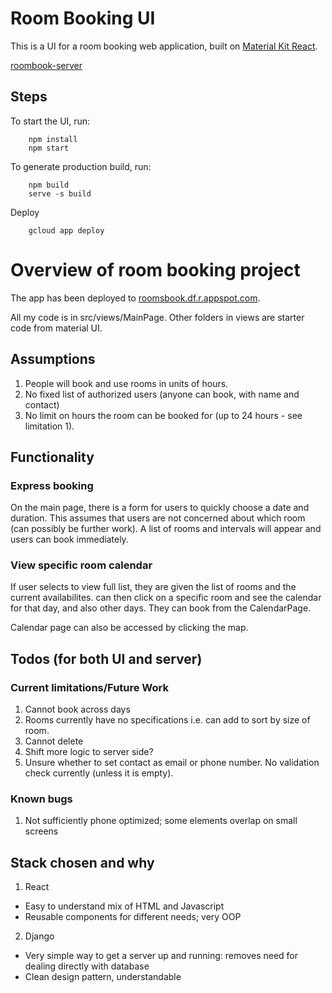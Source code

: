 # Room Booking UI

This is a UI for a room booking web application, built on [Material Kit React](https://demos.creative-tim.com/material-kit-react/#/?ref=mkr-readme). 

[roombook-server](https://github.com/wenhongg/roombook-server)

## Steps
To start the UI, run:
```
    npm install
    npm start
```
To generate production build, run:
```
    npm build
    serve -s build
```
Deploy
```
	gcloud app deploy
```

# Overview of room booking project

The app has been deployed to [roomsbook.df.r.appspot.com](https://roomsbook.df.r.appspot.com/).

All my code is in src/views/MainPage. Other folders in views are starter code from material UI.

## Assumptions

1. People will book and use rooms in units of hours.
2. No fixed list of authorized users (anyone can book, with name and contact)
3. No limit on hours the room can be booked for (up to 24 hours - see limitation 1).

## Functionality

### Express booking

On the main page, there is a form for users to quickly choose a date and duration. This assumes that users are not concerned about which room (can possibly be further work). A list of rooms and intervals will appear and users can book immediately.

### View specific room calendar

If user selects to view full list, they are given the list of rooms and the current availabilites. can then click on a specific room and see the calendar for that day, and also other days. They can book from the CalendarPage.

Calendar page can also be accessed by clicking the map.

## Todos (for both UI and server)

### Current limitations/Future Work

1. Cannot book across days
2. Rooms currently have no specifications i.e. can add to sort by size of room.
3. Cannot delete
4. Shift more logic to server side?
5. Unsure whether to set contact as email or phone number. No validation check currently (unless it is empty).

### Known bugs

1. Not sufficiently phone optimized; some elements overlap on small screens

## Stack chosen and why

1. React 

- Easy to understand mix of HTML and Javascript
- Reusable components for different needs; very OOP 

2. Django

- Very simple way to get a server up and running: removes need for dealing directly with database
- Clean design pattern, understandable


